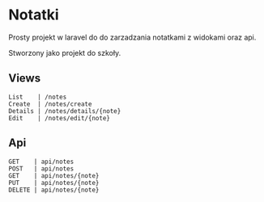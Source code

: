 
# Notatki

Prosty projekt w laravel do do zarzadzania notatkami
z widokami oraz api.

Stworzony jako projekt do szkoły.

## Views
```
List    | /notes
Create  | /notes/create
Details | /notes/details/{note}
Edit    | /notes/edit/{note}
```
## Api
```
GET    | api/notes
POST   | api/notes
GET    | api/notes/{note}
PUT    | api/notes/{note}
DELETE | api/notes/{note}
```